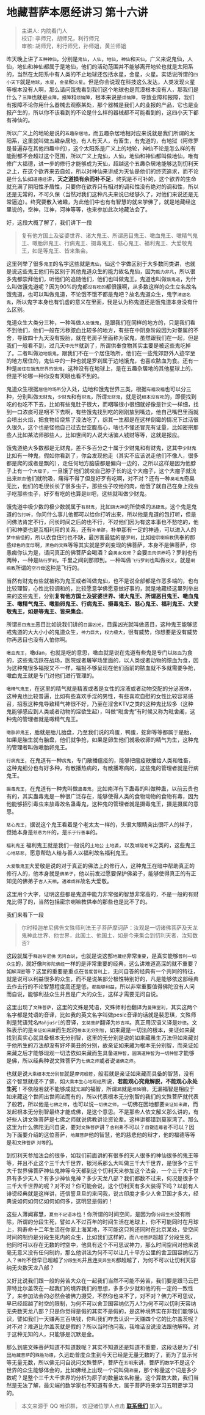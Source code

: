 # 地藏菩萨本愿经讲习 第十六讲

> 主讲人: 内院看门人 <br />
> 校订: 李师兄，胡师兄，利行师兄 <br />
> 审核: 胡师兄，利行师兄，孙师姐，黄兰师姐 <br />

昨天晚上讲了`五种神仙`，分别是`鬼仙`，`人仙`，`地仙`，`神仙`和`天仙`，广义来说鬼仙，人仙，地仙和神仙都属于是地仙，他们的活动范围并不能够离开地轮也就是太阳系的，当然在太阳系中有人类的不止地球还包括水星，金星，火星。实话说所谓的`四小天下`就是`地球`，`水星`，`金星`和`火星`。但是你会说现在科技这么发达，人类发现火星等根本没有人啊，那么请问饿鬼看到我们这个地球也是荒漠根本没有人，那我们是什么？`三障`也就是`业障`，`报障`和`烦恼障`，根本来说是`烦恼障`，导致业障和报障，我们有报障不论你用什么器械去观察某处，那个器械是我们人的业报的产品，它也是业报产生的，所以你不该看到的不论是什么样的器械都不可能看到的，这四小天下都有神仙的。

所以广义上的地轮是说的`五趣杂居地`，而五趣杂居地相对应来说就是我们所谓的太阳系，这里就叫做五趣杂居地，有人有天人，有畜生，有鬼道的，有地狱（阿修罗是普遍存在其他四趣中的），这个太阳系是广义上的地轮，神仙不论是怎么样的有能耐都不会超过这个范围，所以广义上鬼仙，人仙，地仙和神仙都叫做地仙，唯有修广大福德，进一步的修行才能够成为天仙，超越这个五趣杂居地能够达到忉利天之上，在这个欲界来去自如，所以对神仙来讲成为天仙是他们的终究追求，而不论是什么仙如`道德经`讲，**天之道损有余而补不足**，终究是不可补的，这个欲界的生命就充满了阴阳性矛盾性，只要你在欲界只有相对的调和性没有绝对的调和性，所以还是无常的，不可久保（当然对我们这种凡夫来说已经够久了，对他们来说还是无常逼迫）。终究要散入诸趣，为此他们中也有有智慧的就来学佛了，就是地藏经这里说的，空神，江神，河神等等，也来参加此次地藏法会了。

好，这段大概了解了，我们讲下一段

> 复有他方国土及娑婆世界、诸大鬼王、所谓恶目鬼王、噉血鬼王、噉精气鬼王、噉胎卵鬼王、行病鬼王、摄毒鬼王、慈心鬼王、福利鬼王、大爱敬鬼王，如是等鬼王、皆来集会。

这里列举了很多`鬼王`的名字这些就是`鬼仙`，仙这个字做区别于大多数同类讲，也就是说这些鬼王他们有区别于其他鬼道众生的能力故名鬼仙，因为`能力非凡`，所以很多鬼都崇拜他们，听他们的追随他们，他们也叫做鬼王。鬼道也叫做`饿鬼道`，为什么叫做饿鬼道呢？因为90%的鬼都`没有吃的`都很饿啊，从多数这样的众生立名故名饿鬼道，也可以叫做鬼道，不论饿不饿不都是鬼吧？故名鬼道众生，鬼字`清虚名鬼`，所以鬼字本身也有饥虚的意义在里面，我是认为称鬼道还是饿鬼道本身没有什么区别。

鬼道众生大类分三种，一种叫做`入处饿鬼`，是跟我们在同样的地方的，只是我们看不到他们，他们一般在污秽脓血比较多的地方，有些在中阴身阶段因为对眷属的不舍，导致四十九天没有投胎，就在老房子里面称为家鬼，虽然跟我们在一起，但是我们一般看不到，过几天`中元节`就到了，所谓供奉食物其实主要是被这些鬼吃掉了。二者叫做`边地饿鬼`，跟我们不在一个居住场所，他们在一些荒郊野外人迹罕至的地方居住的，鬼仙中的一种也就是罗刹属于边地饿鬼，也喜欢脓血为食。还有一种是`居住在饿鬼世界的饿鬼`，这种没有在地球上，是在五趣杂居地的其他星球上的，但是不论哪一种你没有天眼也看不到的。

鬼道众生根据`居住的场所`分入处，边地和饿鬼世界三类，根据`有福没福`也可以分三种，分别叫做`无财鬼`，`少财鬼`和有`财鬼`，所谓`无财鬼`，就是说`根本没有吃`的，即便找到吃的也吃不下去，比如有些鬼肚子很大，而咽喉很小很细就好像是针尖一样细，找到一口浓痰可是咽不下去啊，有些饿鬼找到吃的刚刚放到嘴边，他自己嘴巴里面就会喷出火焰，把食物给烧焦了没法吃了，综其一生都是在这样倒霉的情况下过活很久很久，这个也是怪他自己过去世空腹高心，啥也不懂还冒充有证量，比如密宗那些人比如某法师那些人，比如世间的人说大话骗人钱财等等，这就是报应。

饿鬼道绝大多数都是无财鬼，差不多百分之十属于少财鬼和有财鬼，这其中`少财鬼`比如有一种鬼，假如你看到了，你会发现他走（其实不应该说走他们不像人，很多都是爬的或者是飘的），走任何地方脑袋都是偏向一边的，之所以这样是因为他脖子上有一个`大瘤子`，一旦饿了他们就咬自己脖子长的这个大瘤子，这个大瘤子就流出来`脓血`他们就吮吸，痛得不得了但是好歹有吃啊，对不对？还有一种`臭毛鬼`奇臭无比，他们的毛很长长了很多虫子，那些虫子咬他的肉，他饿了就自己在身上找虫子吃那些虫子，好歹有吃的也算是`财`吧，这些就叫做少财鬼。

饿鬼道中极少数的极少数就属于`有财鬼`，比如`跳大神`的所使唤的`迅捷鬼`，这个鬼是鬼道的`包打听`，你问什么事儿他都可以给你打听出来，所以他是鬼道的包打听，但是问佛法肯定不行，问长时间之后的也不行，不过他们因为有这本事也不愁吃的，他们和神婆也是互相利用的关系，还有`补单那`，补单那有一定的神通，可以进入人的`梦中搞怪`的，所以衣食住行也不缺，最厉害最猛的是`罗刹`，比如`密宗喇嘛教`供奉的那些`绿色的度母`啊，`黑色的文殊`等等其实就是罗刹变现的佛菩萨，本身不是佛菩萨，你愚痴你认为是，请问真正的佛菩萨会喝酒？会`男女双修`？会要`血肉供养`吗？罗刹也有两种，一种是`陆行罗刹`，千里之间刹那即到。一种叫做`飞行罗刹`也叫做`夜叉`，就是`喇嘛教`所谓的`空行母`这种是飞行的。

当然有财鬼有些就被称为鬼王或者叫做鬼仙，也不是说全部都是作恶多端的，也有比较理智，心性比较调和的，比较愿意学佛愿意做好事的，就是地藏经这里列举出来的这些鬼王，分别**复有他方国土及娑婆世界、诸大鬼王、所谓恶目鬼王、噉血鬼王、噉精气鬼王、噉胎卵鬼王、行病鬼王、摄毒鬼王、慈心鬼王、福利鬼王、大爱敬鬼王，如是等鬼王、皆来集会**。

所谓`恶目鬼王`恶目比如说我们讲的`目露凶光`，目露凶光就叫做恶目，这种鬼王能够惩戒鬼道的大大小小的鬼道众生，`神力巨大`，`权力极大`，很有威势，你想要是没有威势你再恶目也没有人怕你啊。

`噉血鬼王`，噉dan，也就是吃的意思，噉血就是说在鬼道有些鬼是专门以`脓血`为食的，这些鬼活跃在战场，医院或者屠宰场里面的，以人类或者动物的脓血为食，因为这种鬼很多福报又不一样，福报不够呈现在他们面前的脓血就不多就需要争抢，噉血鬼王就是专门对他们进行管理的。

`噉精气鬼王`，在这里的精气就是精液或者是女性的淫液或者动物交配的分泌液体，这种鬼也比较普遍，比如有些喜欢手淫的男性，有些喜欢自慰的女性比较容易感召，招惹这种鬼导致精气神很不好，乃至在淫舍KTV之类的这种鬼比较多（这种鬼能够感应到人类或者动物的淫欲生起），叫做“毗舍鬼”有时候又称为毗舍阇，这种鬼的管理者就是噉精气鬼王。

`噉胎卵鬼王`，胎就是胎儿胎盘，乃至我们说的鸡蛋，鸭蛋，蛇卵等等都属于是胎，如果是胎生就有胎盘，他们就争抢，如果是卵生他们就吸收卵的精气为生，这种鬼的管理者叫做噉胎卵鬼王。

`行病鬼王`，在鬼道有一种`疠鬼`，专门散播瘟疫的，能够把瘟疫散播给人类和牲畜，这种鬼细分也有好多种，有散播热病的，有散播寒病的，这些鬼的管理者就是行病鬼王。

`摄毒鬼王`，在鬼道有一种鬼叫做`蛊毒鬼`，比如南洋有下蛊毒的叫做种蛊，以前云贵也有的，其实蛊毒鬼是一种很广泛存在，能够使得人类的食物动物的食物有毒，因为他能够招引毒虫来放毒故名蛊毒鬼，这种鬼的管理者就是摄毒鬼王，摄是摄属的意思。

`慈心鬼王`，据说这个鬼王看着是个老太太一样的，头很大眼睛突出很吓人的样子，但她本身是`慈悲为怀`的，是`乐于行善事`的。

`福利鬼王` 福利鬼王就是我们一般说的`土地公` `土地婆`，以及`城隍老爷`之类的，这些鬼王`心地慈悲`，愿意帮助人给与善人以福利故名福利鬼王。

`大爱敬鬼王`大爱敬是说的对于真正的佛法上的修行人，这种鬼王在暗中帮助真正的修行人的，他本身就是`佛弟子`，他以前发过愿要保护佛弟子，能够使得真正的有正知见的佛弟子`吉人天相`，`遇难成祥`故名大爱敬。

这里用个大字，证明这些都是鬼道中能力非常强的智慧非常高的，不是一般的有财鬼比得了的，当然包括密宗喇嘛教供奉的那些也是比不了的。

我们来看下一段

> 尔时释迦牟尼佛告文殊师利法王子菩萨摩诃萨：汝观是一切诸佛菩萨及天龙鬼神此世界、他世界，此国土、他国土，如是今来集会到忉利天者，汝知数否?

这段就属于`释迦牟尼佛` `无问自说`，也就是说这部`地藏经`非常`重要`，是真实能够`普利一切众生`的，就好像`阿弥陀佛经`一样的是非常重要的经典，这么讲难道高深的就不重要？如`解深密`等？这里的重要是重点在`普度普利`上，无问自答的经典有一个共同的特征，就是说可以利益很多的众生，而不是说某部分根性特别好的，凡是能够依这部经典去作去行的不论智慧程度高还是低，`都能够利益`，所以非常重要值得佛陀没有人问而自说，能够利益众生并且是广大的众生，这样才需要无问自说。

这里出现了`文殊菩萨`，这里的文殊是梵语，文殊师利也翻译为`曼殊室利`，其实这两个名字都是梵语的音译，比如我的英文名字叫做pesic音译的话就是裴思琪，文殊师利是梵语梵名`Mañjuśrī`的音译，`玄奘菩萨`翻译为`妙吉祥`。真正用汉语义译是`妙德`。文殊表示的是`亲证如来藏`而生起的`根本无分别智`，如来藏是一切法的根本，亲证如来藏找到真实心就具备根本无分别智，这里的无分别是说的如来藏虽生万法但如来藏对于他所生的万法却没有好坏美丑的分别，故亲证如来藏为根本无分别智，而亲证如来藏之后才能够现观一切法依如来藏而生具备`道种智`，`圆满道种智`为`一切种智`才能够是佛，所以经典种说文殊菩萨为`七佛之师`或者说`诸佛之师`。

也就是说`大乘根本无分别智`就是`摩诃般若`，般若就是亲证如来藏而具备的智慧，没有这个智慧就成不了佛，如`大乘本生心地观经`所说，**若能观心究竟解脱，不能观心永处生死**！不依般若就不能够成就`无漏`的福智，所谓`漏`就是`烦恼`嘛，无漏福智是相应于如来藏这个世间出世间法而有的，所以代表根本无分别智的我们的文殊菩萨就代表了般若，所以他是`七佛之师`，也可以说`一切佛之师`，一切佛在因地都要`亲证如来藏`，而发起根本无分别智最终才能成佛，是这个意思。不是那些人依文解义那么讲的，有好些人讲文殊菩萨是七佛之师就说佛教讲论资论辈。这样讲都错到莫家湾了。那么这里为什么佛陀无问自说，要对`文殊菩萨`讲？`舍利弗`不可以？`目键连尊者`不可以？因为下面要介绍的这位菩萨，`地藏菩萨`他的智慧，他的慈悲他的辩才，他的福德等等是和`文殊菩萨` `对等`的。

到忉利天参加法会的很多，如我们前面讲的有很多的天人很多的神仙很多的鬼王等等，并且不止这个三千大千世界，银河系那么大叫做三千大千世界，是很多个三千大千世界佛菩萨神仙鬼神等今天都到这个忉利天来参加这个法会，一个三千大千世界有多少天人？有多少神仙鬼神？多少天龙八部？我们都数不过来，何况是很多个三千大千世界的呢？对不对？你可能会说，这个忉利天有多大装得下吗？以前有人诽谤经典就是这样讲，还信誓旦旦的来问我，说古印度才多少人舍卫国才多大，经典说如何如何亿如何如何多，这明显是假的！

这些人薄闻寡慧，`夏虫不足语冰`也！你所谓的时间空间，是因为你`分段生死`没有断除，所谓的分段生死，譬如人不过百年的时间生活在地球上，你不可能同时在月球上，狗寿命十二年生活在你家上海某地，不可能这只狗还同时在北京某处，受空间时间的制约是分段生死内的众生，比如我们这样的，而`八地菩萨`超越了分段生死，他同时可以存在无数的时空中，他具有这个不可思议神力，那么时间空间对他来说毫无意义没有任何制约，那么他讲法为何不可以让几十平方公里的舍卫国容纳亿万人？`佛陀`不但早已超越了`分段生死`并且连`变异生死`都超越了，为何不可以让忉利天容纳无央数天龙八部？

又好比说我们跟一般的劳苦大众在一起我们当然不可能不劳苦，我们要是跟马云巴菲特比尔盖茨在一起我们的境界我们的思想，多多少少就和他的有一定的一致性了，来参加法会的必然会被佛力摄受，不然你也来不了，对不对？佛力不可思议，早已经超越了时空的限制，为何不可以舍卫国容纳亿万人?为何不可以忉利天容纳无央数天龙八部？只是你觉得是假的其实不是假的，是这种境界实在非我们能够认识，譬如我们一天赚两三百块钱，你叫我们咋去认识一天赚四个亿的比尔盖茨呢？对不对？难道比尔盖茨就是假的？所以当时他问我，我啥话没说没法跟他解释。对于这种无知的人，只能够是沉默是金。

那么到底文殊菩萨知道不知道数呢？其实不知道还是知道不重要，这段话是为了引出`地藏菩萨`的`殊胜功德`，久远劫普度众生到今天已经是无量无数的了，而为了显示何等无量无数，所以佛无问自说问文殊菩萨，菩萨在`五明`来讲，菩萨的`数学`不是这个世界的众生能够体会的，比如佛经上出现一个词叫做`称量`，那个称量这个词是多少数呢？是整个三千大千世界的分析为原子的数量故名称量。这个算数大数，我们当然是无法了解，最尖端的数学家也不知道有多大，属于菩萨将来学习五明要学习的。

> 本文来源于 QQ 唯识群， 欢迎诸位学人点击 **[联系我们](https://mp.weixin.qq.com/s/lZCfWjmLjgNR165Tx4_bCQ)** 加入。
